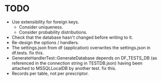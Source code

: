 # TODO

* Use extensibility for foreign keys.
  * Consider uniqueness.
  * Consider probability distributions.
* Check that the database hasn't changed before writing to it.
* Re-design the options / handlers.
* The settings.json from df (application) overwrites the settings.json in df.tests. fix this.
* GenerateHandlerTest::GenerateDatabase depends on DF_TESTS_DB (as referenced in the connection string in TESTDB.json) having been attached to MSSQLLocalDB by another test. fix this.
* Records per table, not per prescriptor.